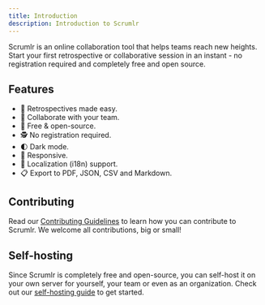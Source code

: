 ```yaml
---
title: Introduction
description: Introduction to Scrumlr
---
```


Scrumlr is an online collaboration tool that helps teams reach new heights. Start your first retrospective or collaborative session in an instant - no registration required and completely free and open source.

## Features

- 🔁 Retrospectives made easy.
- 🤝 Collaborate with your team.
- 💯 Free & open-source.
- 🕵️ No registration required.
- 🌓 Dark mode.
- 📱 Responsive.
- 👅 Localization (i18n) support.
- 📋 Export to PDF, JSON, CSV and Markdown.

## Contributing

Read our [Contributing Guidelines](/dev/contributing/) to learn how you can contribute to Scrumlr. We welcome all contributions, big or small!

## Self-hosting

Since Scrumlr is completely free and open-source, you can self-host it on your own server for yourself, your team or even as an organization. Check out our [self-hosting guide](/self-hosting/intro/) to get started.
